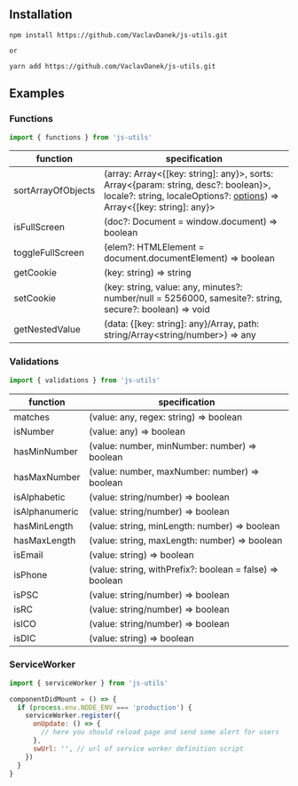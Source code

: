 ## Installation
```
npm install https://github.com/VaclavDanek/js-utils.git

or

yarn add https://github.com/VaclavDanek/js-utils.git
```

## Examples
### Functions
```javascript
import { functions } from 'js-utils'
```
function | specification
---|---
sortArrayOfObjects | (array: Array<{[key: string]: any}>, sorts: Array<{param: string, desc?: boolean}>, locale?: string, localeOptions?: [options](https://www.jsman.net/manual/Standard-Global-Objects/String/localeCompare)) => Array<{[key: string]: any}>
isFullScreen | (doc?: Document = window.document) => boolean
toggleFullScreen | (elem?: HTMLElement = document.documentElement) => boolean
getCookie | (key: string) => string
setCookie | (key: string, value: any, minutes?: number/null = 5256000, samesite?: string, secure?: boolean) => void
getNestedValue | (data: {[key: string]: any}/Array<any>, path: string/Array<string/number>) => any

### Validations
```javascript
import { validations } from 'js-utils'
```
function | specification
---|---
matches | (value: any, regex: string) => boolean
isNumber | (value: any) => boolean
hasMinNumber | (value: number, minNumber: number) => boolean
hasMaxNumber | (value: number, maxNumber: number) => boolean
isAlphabetic | (value: string/number) => boolean
isAlphanumeric | (value: string/number) => boolean
hasMinLength | (value: string, minLength: number) => boolean
hasMaxLength | (value: string, maxLength: number) => boolean
isEmail | (value: string) => boolean
isPhone | (value: string, withPrefix?: boolean = false) => boolean
isPSC | (value: string/number) => boolean
isRC | (value: string/number) => boolean
isICO | (value: string/number) => boolean
isDIC | (value: string) => boolean

### ServiceWorker
```javascript
import { serviceWorker } from 'js-utils'

componentDidMount = () => {
  if (process.env.NODE_ENV === 'production') {
    serviceWorker.register({
      onUpdate: () => {
        // here you should reload page and send some alert for users
      },
      swUrl: '', // url of service worker definition script
    })
  }
}
```
